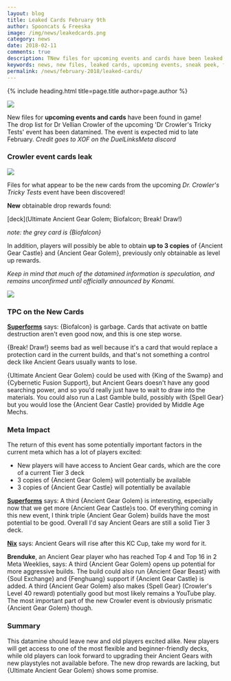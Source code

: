 ```yaml
---
layout: blog
title: Leaked Cards February 9th
author: Spooncats & Freeska
image: /img/news/leakedcards.png
category: news
date: 2018-02-11
comments: true
description: TNew files for upcoming events and cards have been leaked! Check here for an overview of all the new obtainable cards.
keywords: news, new files, leaked cards, upcoming events, sneak peek, future updates
permalink: /news/february-2018/leaked-cards/
---
```


{% include heading.html title=page.title author=page.author %}

![](https://i.imgur.com/6CRrdqk.png)

New files for **upcoming events and cards** have been found in game!  
The drop list for Dr Vellian Crowler of the upcoming 'Dr Crowler's Tricky Tests' event has been datamined. The event is expected mid to late February.
*Credit goes to XOF on the DuelLinksMeta discord*

### Crowler event cards leak

![](https://media.discordapp.net/attachments/356790874459471872/411526428773842945/Screenshot_1.png)

Files for what appear to be the new cards from the upcoming *Dr. Crowler's Tricky Tests* event have been discovered!

**New** obtainable drop rewards found:

[deck](Ultimate Ancient Gear Golem; Biofalcon; Break! Draw!)

*note: the grey card is {Biofalcon}*

In addition, players will possibly be able to obtain **up to 3 copies** of {Ancient Gear Castle} and {Ancient Gear Golem}, previously only obtainable as level up rewards.

*Keep in mind that much of the datamined information is speculation, and remains unconfirmed until officially announced by Konami.*

![](https://i.imgur.com/KXDSRtX.png)

### TPC on the New Cards

**[Superforms](/authors/superforms/)** says: 
{Biofalcon} is garbage. Cards that activate on battle destruction aren't even good now, and this is one step worse.

{Break! Draw!} seems bad as well because it's a card that would replace a protection card in the current builds, and that's not something a control deck like Ancient Gears usually wants to lose. 

{Ultimate Ancient Gear Golem} could be used with {King of the Swamp} and {Cybernetic Fusion Support}, but Ancient Gears doesn't have any good searching power, and so you'd really just have to wait to draw into the materials. You could also run a Last Gamble build, possibly with {Spell Gear} but you would lose the {Ancient Gear Castle} provided by Middle Age Mechs.


### Meta Impact

The return of this event has some potentially important factors in the current meta which has a lot of players excited:

 - New players will have access to Ancient Gear cards, which are the core of a current Tier 3 deck
 - 3 copies of {Ancient Gear Golem} will potentially be available
 - 3 copies of {Ancient Gear Castle} will potentially be available

**[Superforms](/authors/superforms/)** says: 
A third {Ancient Gear Golem} is interesting, especially now that we get more {Ancient Gear Castle}s too. Of everything coming in this new event, I think triple {Ancient Gear Golem} builds have the most potential to be good.
Overall I'd say Ancient Gears are still a solid Tier 3 deck.

**[Nix](/authors/nix/)** says:
Ancient Gears will rise after this KC Cup, take my word for it.

**Brenduke**, an Ancient Gear player who has reached Top 4 and Top 16 in 2 Meta Weeklies, says:
A third {Ancient Gear Golem} opens up potential for more aggressive builds. The build could also run {Ancient Gear Beast} with {Soul Exchange} and {Fenghuang} support if {Ancient Gear Castle} is added. A third {Ancient Gear Golem} also makes {Spell Gear} (Crowler's Level 40 reward) potentially good but most likely remains a YouTube play.
The most important part of the new Crowler event is obviously prismatic {Ancient Gear Golem} though.

### Summary

This datamine should leave new and old players excited alike. New players will get access to one of the most flexible and beginner-friendly decks, while old players can look forward to upgrading their Ancient Gears with new playstyles not available before. The new drop rewards are lacking, but {Ultimate Ancient Gear Golem} shows some promise.
<!--stackedit_data:
eyJoaXN0b3J5IjpbLTE2MTE1MTE3ODMsMTU5MjIwMDc2OCwtMT
QzMTg3NTIxMSw0MTAyOTM3MCw0MTAyOTM3MF19
-->